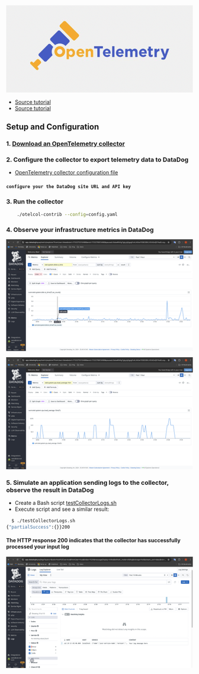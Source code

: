 <p align="left">
 <img width="600px" src="optel_logo.png" alt="qr"/>
</p>

- [Source tutorial](https://betterprogramming.pub/distributed-tracing-with-opentelemetry-and-datadog-712f8f4d520b "GitHub_Datadog")
- [Source tutorial](https://medium.com/@gerardyin/setting-up-an-opentelemetry-collector-that-exports-to-datadog-cb5d5dceadb7 "DevOpsScholl")

## Setup and Configuration
### 1. [Download an OpenTelemetry collector](https://betterprogramming.pub/distributed-tracing-with-opentelemetry-and-datadog-712f8f4d520b )

### 2. Configure the collector to export telemetry data to DataDog
   * [OpenTelemetry collector configuration file](config.yml)
   #### `configure your the DataDog site URL and API key`

### 3. Run the collector
```sh
    ./otelcol-contrib --config=config.yaml
```

### 4. Observe your infrastructure metrics in DataDog

<p align="left">
 <img width="700px" src="otel+datadog.png" alt="qr"/>
</p>

<p align="left">
 <img width="700px" src="otel+datadog2.png" alt="qr"/>
</p>

### 5. Simulate an application sending logs to the collector, observe the result in DataDog
   * Create a Bash script [testCollectorLogs.sh](testCollectorLogs.sh) 
   * Execute script and  see a similar result:

```sh
  $ ./testCollectorLogs.sh
{"partialSuccess":{}}200
```
#### The HTTP response 200 indicates that the collector has successfully processed your input log

<p align="left">
 <img width="700px" src="otel_logs.png" alt="qr"/>
</p>


